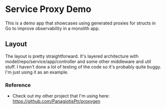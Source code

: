 # Service Proxy Demo

This is a demo app that showcases using generated proxies for structs in Go to improve observability in a monolith app. 

## Layout

The layout is pretty straightforward. It's layered architecture with model/repo/service/app/controller and some other middleware and util stuff. I haven't done a lot of testing of the code so it's probably quite buggy. I'm just using it as an example.


### Reference
- Check out my other project that I'm using here: https://github.com/PanagiotisPtr/proxygen
